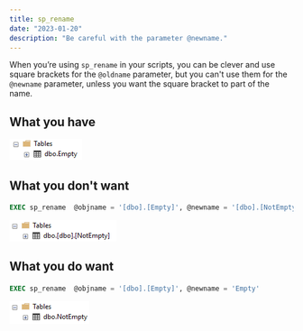 ```yaml
---
title: sp_rename
date: "2023-01-20"
description: "Be careful with the parameter @newname."
---
```


When youʼre using ```sp_rename``` in your scripts, you can be clever
and use square brackets for the ```@oldname``` parameter, but
you can't use them for the ```@newname``` parameter, unless you
want the square bracket to part of the name.

## What you have

![What you have](image1.png)

## What you don't want

```sql
EXEC sp_rename  @objname = '[dbo].[Empty]', @newname = '[dbo].[NotEmpty]'
```

![What you don't want](image2.png)

## What you do want

```sql
EXEC sp_rename  @objname = '[dbo].[Empty]', @newname = 'Empty'
```

![What you *do* want](image3.png)